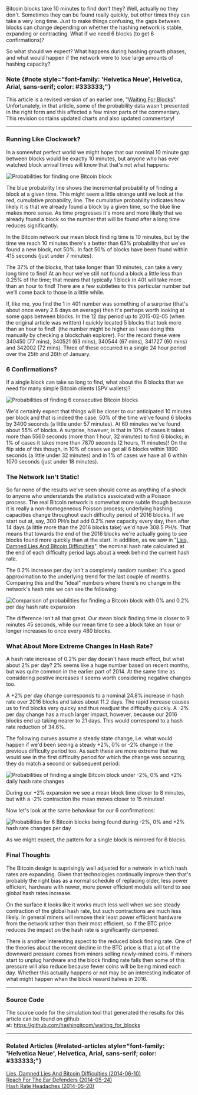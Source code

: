 Bitcoin blocks take 10 minutes to find don't they? Well, actually no
they don't. Sometimes they can be found really quickly, but other times
they can take a very long time. Just to make things confusing, the gaps
between blocks can change depending on whether the hashing network is
stable, expanding or contracting. What if we need 6 blocks (to get 6
confirmations)?

So what should we expect? What happens during hashing growth phases, and
what would happen if the network were to lose large amounts of hashing
capacity?

### Note {#note style="font-family: 'Helvetica Neue', Helvetica, Arial, sans-serif; color: #333333;"}

This article is a revised version of an earlier one, \"[Waiting For
Blocks](index.php?option=com_content&view=article&id=41:waiting-for-blocks&catid=8:analysis&Itemid=110)\".
Unfortunately, in that article, some of the probability data wasn't
presented in the right form and this affected a few minor parts of the
commentary. This revision contains updated charts and also updated
commentary!

------------------------------------------------------------------------

### Running Like Clockwork?

In a somewhat perfect world we might hope that our nominal 10 minute gap
between blocks would be exactly 10 minutes, but anyone who has ever
watched block arrival times will know that that's not what happens:

![Probabilities for finding one Bitcoin block](./1b_single.png)

The blue probability line shows the incremental probability of finding a
block at a given time. This might seem a little strange until we look at
the red, cumulative probability, line. The cumulative probability
indicates how likely it is that we already found a block by a given
time, so the blue line makes more sense. As time progresses it's more
and more likely that we already found a block so the number that will be
found after a long time reduces significantly.

In the Bitcoin network our mean block finding time is 10 minutes, but by
the time we reach 10 minutes there's a better than 63% probability that
we've found a new block, not 50%. In fact 50% of blocks have been found
within 415 seconds (just under 7 minutes).

The 37% of the blocks, that take longer than 10 minutes, can take a very
long time to find! At an hour we've still not found a block a little
less than 0.25% of the time; that means that typically 1 block in 401
will take more than an hour to find! There are a few subtleties to this
particular number but we'll come back to those in a little while.

If, like me, you find the 1 in 401 number was something of a surprise
(that's about once every 2.8 days on average) then it's perhaps worth
looking at some gaps between blocks. In the 12 day period up to
2015-02-05 (when the original article was written) I quickly located 5
blocks that took more than an hour to find!  (the number might be higher
as I was doing this manually by checking a blockchain explorer). For the
record these were 340450 (77 mins), 340521 (63 mins), 340544 (67 mins),
341727 (60 mins) and 342002 (72 mins). Three of these occurred in a
single 24 hour period over the 25th and 26th of January.

### 6 Confirmations?

If a single block can take so long to find, what about the 6 blocks that
we need for many simple Bitcoin clients (SPV wallets)?

![Probabilities of finding 6 consecutive Bitcoin blocks](./20151219/6b_single.png)

We'd certainly expect that things will be closer to our anticipated 10
minutes per block and that is indeed the case. 50% of the time we've
found 6 blocks by 3400 seconds (a little under 57 minutes). At 60
minutes we've found about 55% of blocks. A surprise, however, is that
in 10% of cases it takes more than 5560 seconds (more than 1 hour, 32
minutes) to find 6 blocks; in 1% of cases it takes more than 7870
seconds (2 hours, 11 minutes)! On the flip side of this though, in 10%
of cases we get all 6 blocks within 1890 seconds (a little under 32
minutes) and in 1% of cases we have all 6 within 1070 seconds (just
under 18 minutes).

### The Network Isn't Static!

So far none of the results we've seen should come as anything of a
shock to anyone who understands the statistics assoicated with a Poisson
process. The real Bitcoin network is somewhat more subtle though because
it is really a non-homegeneous Poisson process; underlying hashing
capacities change throughout each difficulty period of 2016 blocks. If
we start out at, say, 300 PH/s but add 0.2% new capacity every day, then
after 14 days (a little more than the 2016 blocks take) we'd have 308.5
PH/s. That means that towards the end of the 2016 blocks we're actually
going to see blocks found more quickly than at the start. In addition,
as we saw in \"[Lies, Damned Lies And Bitcoin
Difficulties](index.php?option=com_content&view=article&id=29:lies-damned-lies-and-bitcoin-difficulties&catid=8:analysis&Itemid=110)\",
the nominal hash rate calculated at the end of each difficulty period
lags about a week behind the current hash rate.

The 0.2% increase per day isn't a completely random number; it's a
good approximation to the underlying trend for the last couple of
months. Comparing this and the \"ideal\" numbers where there's no
change in the network's hash rate we can see the following:

![Comparison of probabilities for finding a Bitcoin block with 0% and 0.2% per day hash rate expansion](./1b_double.png)

The difference isn't all that great. Our mean block finding time is
closer to 9 minutes 45 seconds, while our mean time to see a block take
an hour or longer increases to once every 480 blocks.

### What About More Extreme Changes In Hash Rate?

A hash rate increase of 0.2% per day doesn't have much effect, but what
about 2% per day? 2% seems like a huge number based on recent months,
but was quite common in the earlier part of 2014. At the same time as
considering postive increases it seems worth considering negative
changes too.

A +2% per day change corresponds to a nominal 24.8% increase in hash
rate over 2016 blocks and takes about 11.2 days. The rapid increase
causes us to find blocks very quicky and thus readjust the difficulty
quickly. A -2% per day change has a much larger impact, however, because
our 2016 blocks end up taking nearer to 21 days. This would correspond
to a hash rate reduction of 34.6%.

The following curves assume a steady state change, i.e. what would
happen if we'd been seeing a steady +2%, 0% or -2% change in the
previous difficulty period too. As such these are more extreme that we
would see in the first difficulty period for which the change was
occuring; they do match a second or subsequent period:

![Probabilities of finding a single Bitcoin block under -2%, 0% and +2% daily hash rate changes](./1b_triple.png)

During our +2% expansion we see a mean block time closer to 8 minutes,
but with a -2% contraction the mean moves closer to 15 minutes!

Now let's look at the same behaviour for our 6 confirmations:

![Probabilities for 6 Bitcoin blocks being found during -2%, 0% and +2% hash rate changes per day](./6b_triple.png)

As we might expect, the pattern for a single block is mirrored for 6
blocks.

### Final Thoughts

The Bitcoin design is suprisingly well adjusted for a network in which
hash rates are expanding. Given that technologies continually improve
then that's probably the right bias as a normal schedule of replacing
older, less power efficient, hardware with newer, more power efficient
models will tend to see global hash rates increase.

On the surface it looks like it works much less well when we see steady
contraction of the global hash rate, but such contractions are much less
likely. In general miners will remove their least power effiicient
hardware from the network rather than their most efficient, so if the
BTC price reduces the impact on the hash rate is significantly dampened.

There is another interesting aspect to the reduced block finding rate.
One of the theories about the recent decline in the BTC price is that a
lot of the downward pressure comes from miners selling newly-mined
coins. If miners start to unplug hardware and the block finding rate
falls then some of this pressure will also reduce because fewer coins
will be being mined each day. Whether this actually happens or not may
be an interesting indicator of what might happen when the block reward
halves in 2016.

------------------------------------------------------------------------

### Source Code

The source code for the simulation tool that generated the results for
this article can be found on github
at: <https://github.com/hashingitcom/waiting_for_blocks>

------------------------------------------------------------------------

### Related Articles {#related-articles style="font-family: 'Helvetica Neue', Helvetica, Arial, sans-serif; color: #333333;"}

[Lies, Damned Lies And Bitcoin
Difficulties (2014-06-10)](index.php?option=com_content&view=article&id=29:lies-damned-lies-and-bitcoin-difficulties&catid=8:analysis&Itemid=110)\
[Reach For The Ear Defenders
(2014-05-24)](index.php?option=com_content&view=article&id=28:reach-for-the-ear-defenders&catid=8:analysis&Itemid=110)\
[Hash Rate Headaches
(2014-05-20)](index.php?option=com_content&view=article&id=27:hash-rate-headaches&catid=8:analysis&Itemid=110)[\
](index.php?option=com_content&view=article&id=32:the-gamblers-guide-to-bitcoin-mining&catid=8:analysis&Itemid=110)
